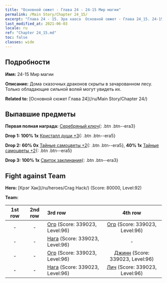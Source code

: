 ```yaml
---
title: "Основной сюжет - Глава 24 - 24-15 Мир магии"
permalink: /Main Story/Chapter 24_15/
excerpt: "Глава 24 - 15. Эра хаоса  Основной сюжет - Глава 24_15. 24-15 Мир магии"
last_modified_at: 2021-06-03
locale: ru
ref: "Chapter 24_15.md"
toc: false
classes: wide
---
```


## Подробности

 **Имя:** 24-15 Мир магии

 **Описание:** Дома сказочных драконов скрыты в зачарованном лесу. Только обладающие сильной волей могут увидеть их.

 **Related to:** [Основной сюжет Глава 24](/ru/Main Story/Chapter 24/)

## Выпавшие предметы

 **Первая полная награда:** [Серебряный ключ](/ItemsRU/con_693/){: .btn .btn--era3}

 **Drop 1:** **100% 1x** [Кристалл души +3](/ItemsRU/mat_87/){: .btn .btn--era5}

 **Drop 2:** **60% 0x** [Тайные самоцветы +2](/ItemsRU/mat_79/){: .btn .btn--era5}, **40% 1x** [Тайные самоцветы +2](/ItemsRU/mat_79/){: .btn .btn--era5}

 **Drop 3:** **100% 1x** [Свиток заклинания](/ItemsRU/con_694/){: .btn .btn--era3}


## Fight against Team
 **Hero:** [Крэг Хак](/ru/heroes/Crag Hack/) (Score: 80000, Level:92)

 **Team:**


  | 1st row | 2nd row | 3rd row | 4th row |
  |:----:|:----:|:----|:----:|
  | - | - | [Огр](/ru/units/Ogre/) (Score: 339023, Level:96)  | [Огр](/ru/units/Ogre/) (Score: 339023, Level:96)  |
  | - | - | [Нага](/ru/units/Naga/) (Score: 339023, Level:96)  | - |
  | - | - | [Огр](/ru/units/Ogre/) (Score: 339023, Level:96)  | [Джинн](/ru/units/Genie/) (Score: 339023, Level:96)  |
  | - | - | [Нага](/ru/units/Naga/) (Score: 339023, Level:96)  | [Лич](/ru/units/Lich/) (Score: 339023, Level:96)  |


